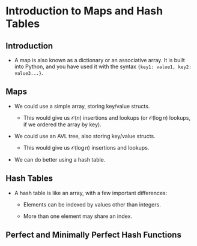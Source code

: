 # Introduction to Maps and Hash Tables

## Introduction

- A map is also known as a dictionary or an associative array. It is built into Python, and you have used it with the syntax `{key1: value1, key2: value3...}`.

## Maps

- We could use a simple array, storing key/value structs.

  - This would give us $\mathcal{O}(n)$ insertions and lookups (or $\mathcal{O}(\log n)$ lookups, if we ordered the array by key).

- We could use an AVL tree, also storing key/value structs.

  - This would give us $\mathcal{O}(\log n)$ insertions and lookups.

- We can do better using a hash table. 

## Hash Tables

- A hash table is like an array, with a few important differences:

  - Elements can be indexed by values other than integers.

  - More than one element may share an index.


## Perfect and Minimally Perfect Hash Functions